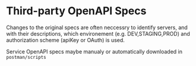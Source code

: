 # Third-party OpenAPI Specs

Changes to the original specs are often neccessry to identify servers, and with their descriptions, which environement (e.g. DEV,STAGING,PROD) and authorization scheme (apiKey or OAuth) is used.

Service OpenAPI specs maybe manualy or automatically downloaded in `postman/scripts`

